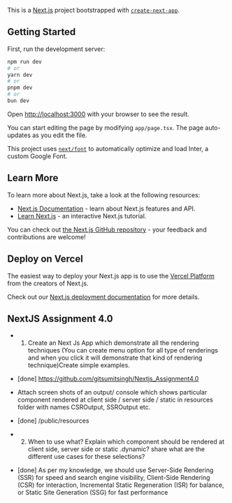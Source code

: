 This is a [Next.js](https://nextjs.org/) project bootstrapped with [`create-next-app`](https://github.com/vercel/next.js/tree/canary/packages/create-next-app).

## Getting Started

First, run the development server:

```bash
npm run dev
# or
yarn dev
# or
pnpm dev
# or
bun dev
```

Open [http://localhost:3000](http://localhost:3000) with your browser to see the result.

You can start editing the page by modifying `app/page.tsx`. The page auto-updates as you edit the file.

This project uses [`next/font`](https://nextjs.org/docs/basic-features/font-optimization) to automatically optimize and load Inter, a custom Google Font.

## Learn More

To learn more about Next.js, take a look at the following resources:

- [Next.js Documentation](https://nextjs.org/docs) - learn about Next.js features and API.
- [Learn Next.js](https://nextjs.org/learn) - an interactive Next.js tutorial.

You can check out [the Next.js GitHub repository](https://github.com/vercel/next.js/) - your feedback and contributions are welcome!

## Deploy on Vercel

The easiest way to deploy your Next.js app is to use the [Vercel Platform](https://vercel.com/new?utm_medium=default-template&filter=next.js&utm_source=create-next-app&utm_campaign=create-next-app-readme) from the creators of Next.js.

Check out our [Next.js deployment documentation](https://nextjs.org/docs/deployment) for more details.

## NextJS Assignment 4.0

- 1. Create an Next Js App which demonstrate all the rendering techniques (You can create menu option for all type of renderings and when you click it will demonstrate that kind of rendering technique)Create simple examples.
- [done] https://github.com/gitsumitsingh/Nextjs_Assignment4.0

- Attach screen shots of an output/ console which shows particular component rendered at client side / server side / static in resources folder with names CSROutput, SSROutput etc.
- [done] /public/resources

- 2. When to use what? Explain which component should be rendered at client side, server side or static .dynamic? share what are the different use cases for these selections?
- [done] As per my knowledge, we should use Server-Side Rendering (SSR) for speed and search engine visibility, Client-Side Rendering (CSR) for interaction, Incremental Static Regeneration (ISR) for balance, or Static Site Generation (SSG) for fast performance
